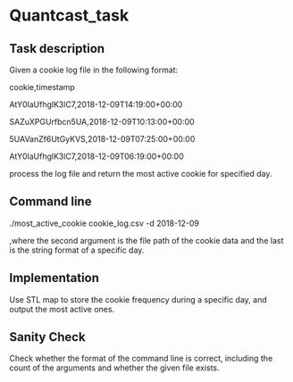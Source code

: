 # Quantcast_task
## Task description

Given a cookie log file in the following format:

cookie,timestamp 

AtY0laUfhglK3lC7,2018-12-09T14:19:00+00:00 

SAZuXPGUrfbcn5UA,2018-12-09T10:13:00+00:00 

5UAVanZf6UtGyKVS,2018-12-09T07:25:00+00:00 

AtY0laUfhglK3lC7,2018-12-09T06:19:00+00:00

process the log file and return the most active cookie for specified day. 



## Command line

./most_active_cookie cookie_log.csv -d 2018-12-09 

,where the second argument is the file path of the cookie data and the last is the string format of a specific day.



## Implementation

Use STL map to store the cookie frequency during a specific day, and output the most active ones.



## Sanity Check

Check whether the format of the command line is correct, including the count of the arguments and whether the given file exists.







